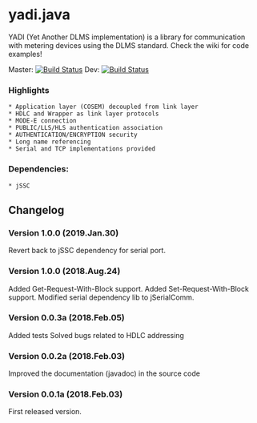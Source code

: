 # yadi.java 
YADI (Yet Another DLMS implementation) is a library for communication with metering devices using the DLMS standard. Check the wiki for code examples!

Master: [![Build Status](https://travis-ci.org/pfaco/yadi.java.svg?branch=master)](https://travis-ci.org/pfaco/yadi.java)
Dev: [![Build Status](https://travis-ci.org/pfaco/yadi.java.svg?branch=dev)](https://travis-ci.org/pfaco/yadi.java)

### Highlights
	* Application layer (COSEM) decoupled from link layer
	* HDLC and Wrapper as link layer protocols
	* MODE-E connection
	* PUBLIC/LLS/HLS authentication association
	* AUTHENTICATION/ENCRYPTION security
	* Long name referencing
	* Serial and TCP implementations provided

### Dependencies:
	* jSSC

## Changelog 

### Version 1.0.0 (2019.Jan.30)
Revert back to jSSC dependency for serial port.

### Version 1.0.0 (2018.Aug.24)
Added Get-Request-With-Block support.
Added Set-Request-With-Block support.
Modified serial dependency lib to jSerialComm.

### Version 0.0.3a (2018.Feb.05)
Added tests
Solved bugs related to HDLC addressing

### Version 0.0.2a (2018.Feb.03)
Improved the documentation (javadoc) in the source code

### Version 0.0.1a (2018.Feb.03)
First released version.

